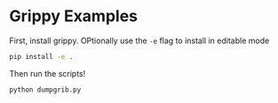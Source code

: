 # Grippy Examples

First, install grippy. OPtionally use the `-e` flag to install in editable mode

```bash
pip install -e . 
```

Then run the scripts!

```bash
python dumpgrib.py
```
